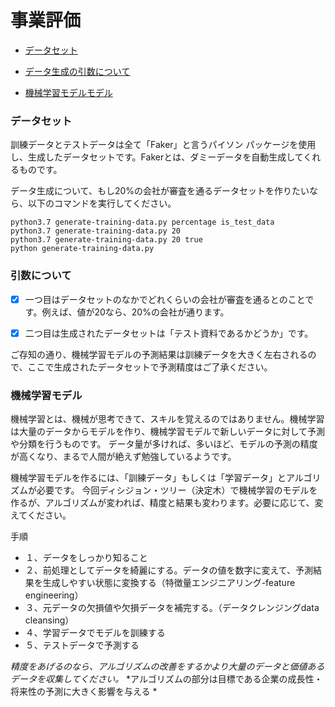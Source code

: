 # 事業評価

* [データセット](#データセット)

* [データ生成の引数について](#引数について)

* [機械学習モデルモデル](#機械学習モデル)

### データセット
訓練データとテストデータは全て「Faker」と言うパイソン パッケージを使用し、生成したデータセットです。Fakerとは、ダミーデータを自動生成してくれるものです。

データ生成について、もし20%の会社が審査を通るデータセットを作りたいなら、以下のコマンドを実行してください。
```shell
python3.7 generate-training-data.py percentage is_test_data
python3.7 generate-training-data.py 20
python3.7 generate-training-data.py 20 true
python generate-training-data.py 
```
### 引数について
- [x] 一つ目はデータセットのなかでどれくらいの会社が審査を通るとのことです。例えば、値が20なら、20%の会社が通ります。
- [x] 二つ目は生成されたデータセットは「テスト資料であるかどうか」です。


ご存知の通り、機械学習モデルの予測結果は訓練データを大きく左右されるので、ここで生成されたデータセットで予測精度はご了承ください。

### 機械学習モデル

機械学習とは、機械が思考できて、スキルを覚えるのではありません。機械学習は大量のデータからモデルを作り、機械学習モデルで新しいデータに対して予測や分類を行うものです。
データ量が多ければ、多いほど、モデルの予測の精度が高くなり、まるで人間が絶えず勉強しているようです。

機械学習モデルを作るには、「訓練データ」もしくは「学習データ」とアルゴリズムが必要です。
今回ディシジョン・ツリー（決定木）で機械学習のモデルを作るが、アルゴリズムが変われば、精度と結果も変わります。必要に応じて、変えてください。


手順

* １、データをしっかり知ること
* ２、前処理としてデータを綺麗にする。データの値を数字に変えて、予測結果を生成しやすい状態に変換する（特徴量エンジニアリング-feature engineering）
* ３、元データの欠損値や欠損データを補完する。（データクレンジングdata cleansing）
* ４、学習データでモデルを訓練する
* ５、テストデータで予測する

*精度をあげるのなら、アルゴリズムの改善をするかより大量のデータと価値あるデータを収集してください。* 
*アルゴリズムの部分は目標である企業の成⻑性・将来性の予測に大きく影響を与える * 
